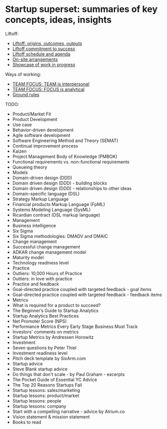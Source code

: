 # Startup superset: summaries of key concepts, ideas, insights

Liftoff:

* [Liftoff: origins, outcomes, outputs](liftoff_origins_outcomes_outputs.md)
* [Liftoff commitment to success](liftoff_commitment_to_success.md)
* [Liftoff schedule and agenda](liftoff_schedule_and_agenda.md)
* [On-site arrangements](on_site_arrangements.md)
* [Showcase of work in progress](showcase_of_work_in_progress.md)

Ways of working:

* [TEAM FOCUS: TEAM is interpersonal](team_focus_team_is_interpersonal.md)
* [TEAM FOCUS: FOCUS is analytical](team_focus_focus_is_analytical.md)
* [Ground rules](ground_rules.md)

TODO:

* Product/Market Fit
* Product Development
* Use case
* Behavior-driven development
* Agile software development
* Software Engineering Method and Theory (SEMAT)
* Continual improvement process
* Kaizen
* Project Management Body of Knowledge (PMBOK)
* Functional requirements vs. non-functional requirements
* Queueing theory
* Models
* Domain-driven design (DDD)
* Domain driven design (DDD) - building blocks
* Domain driven design (DDD) - relationships to other ideas
* Domain-specific language (DSL)
* Strategy Markup Language
* Financial products Markup Language (FpML)
* Systems Modeling Language (SysML)
* Ricardian contract (DSL markup language)
* Management
* Business intelligence
* Six Sigma
* Six Sigma methodologies: DMADV and DMAIC
* Change management
* Successful change management
* ADKAR change management model
* Maturity model
* Technology readiness level
* Practice
* Outliers: 10,000 Hours of Practice
* Outliers: in love with practice
* Practice and feedback
* Goal-directed practice coupled with targeted feedback - goal items
* Goal-directed practice coupled with targeted feedback - feedback items
* Metrics
* What is required for a product to succeed?
* The Beginner’s Guide to Startup Analytics
* Startup Analytics Best Practices
* Net Promoter Score (NPS)
* Performance Metrics Every Early Stage Business Must Track
* Investors' comments on metrics
* Startup Metrics by Andressen Horowitz
* Investment
* Seven questions by Peter Thiel
* Investment readiness level
* Pitch deck template by SixArm.com
* Startup advice
* Steve Blank startup advice
* Do things that don't scale - by Paul Graham - excerpts
* The Pocket Guide of Essential YC Advice
* The Top 20 Reasons Startups Fail
* Startup lessons: sales/marketing
* Startup lessons: product/market
* Startup lessons: people
* Startup lessons: company
* Start with a compelling narrative - advice by Atrium.co
* Vision statement & mission statement
* Books to read
